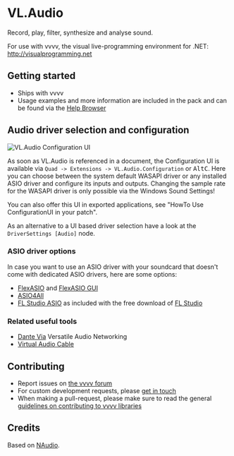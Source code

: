 # VL.Audio
Record, play, filter, synthesize and analyse sound.

For use with vvvv, the visual live-programming environment for .NET: http://visualprogramming.net

## Getting started
- Ships with vvvv
- Usage examples and more information are included in the pack and can be found via the [Help Browser](https://thegraybook.vvvv.org/reference/hde/findinghelp.html)

## Audio driver selection and configuration
![VL.Audio Configuration UI](https://raw.githubusercontent.com/vvvv/VL.Audio/main/.github/images/ConfigurationUI.png)

As soon as VL.Audio is referenced in a document, the Configuration UI is available via `Quad -> Extensions -> VL.Audio.Configuration` or <span class="keyseq"><kbd>Alt</kbd><kbd>C</kbd></span>. Here you can choose between the system default WASAPI driver or any installed ASIO driver and configure its inputs and outputs. Changing the sample rate for the WASAPI driver is only possible via the Windows Sound Settings!

You can also offer this UI in exported applications, see "HowTo Use ConfigurationUI in your patch".

As an alternative to a UI based driver selection have a look at the `DriverSettings [Audio]` node.

### ASIO driver options
In case you want to use an ASIO driver with your soundcard that doesn't come with dedicated ASIO drivers, here are some options:
* [FlexASIO](https://github.com/dechamps/FlexASIO/releases) and [FlexASIO GUI](https://github.com/flipswitchingmonkey/FlexASIO_GUI/releases)
* [ASIO4All](http://www.asio4all.org)
* [FL Studio ASIO](https://www.image-line.com/fl-studio-learning/fl-studio-online-manual/html/envsettings_audio.htm#FLStudioASIO) as included with the free download of [FL Studio](https://www.image-line.com/fl-studio-download)

### Related useful tools
* [Dante Via](https://www.audinate.com/products/software/dante-via) Versatile Audio Networking 
* [Virtual Audio Cable](https://vb-audio.com/Cable/index.htm)

## Contributing
- Report issues on [the vvvv forum](https://discourse.vvvv.org/c/vvvv-gamma/28)
- For custom development requests, please [get in touch](mailto:devvvvs@vvvv.org)
- When making a pull-request, please make sure to read the general [guidelines on contributing to vvvv libraries](https://thegraybook.vvvv.org/reference/extending/contributing.html)

## Credits
Based on [NAudio](https://github.com/naudio/NAudio).
